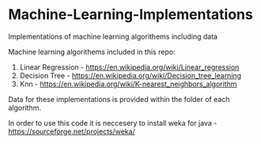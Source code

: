 # Machine-Learning-Implementations
Implementations of machine learning algorithems including data

Machine learning algorithems included in this repo:
1. Linear Regression - https://en.wikipedia.org/wiki/Linear_regression
2. Decision Tree - https://en.wikipedia.org/wiki/Decision_tree_learning
3. Knn - https://en.wikipedia.org/wiki/K-nearest_neighbors_algorithm

Data for these implementations is provided within the folder of each algorithm.

In order to use this code it is neccesery to install weka for java - https://sourceforge.net/projects/weka/
